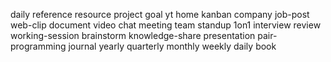 daily
reference
resource
project
goal
yt
home
kanban
company
job-post
web-clip
document
video
chat
meeting
team
standup
1on1
interview
review
working-session
brainstorm
knowledge-share
presentation
pair-programming
journal
yearly
quarterly
monthly
weekly
daily
book